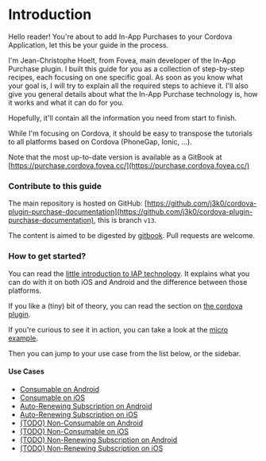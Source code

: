 # Introduction

Hello reader! You're about to add In-App Purchases to your Cordova Application, let this be your guide in the process.

I'm Jean-Christophe Hoelt, from Fovea, main developer of the In-App Purchase plugin. I built this guide for you as a collection of step-by-step recipes, each focusing on one specific goal. As soon as you know what your goal is, I will try to explain all the required steps to achieve it. I'll also give you general details about what the In-App Purchase technology is, how it works and what it can do for you.

Hopefully, it'll contain all the information you need from start to finish.

While I'm focusing on Cordova, it should be easy to transpose the tutorials to all platforms based on Cordova \(PhoneGap, Ionic, ...\).

Note that the most up-to-date version is available as a GitBook at [https://purchase.cordova.fovea.cc/](https://purchase.cordova.fovea.cc/)

### Contribute to this guide

The main repository is hosted on GitHub: [https://github.com/j3k0/cordova-plugin-purchase-documentation](https://github.com/j3k0/cordova-plugin-purchase-documentation), this is branch `v13`.

The content is aimed to be digested by [gitbook](https://gitbook.com). Pull requests are welcome.

### How to get started?

You can read the [little introduction to IAP technology](discover/generalities-about-iap-technology.md). It explains what you can do with it on both iOS and Android and the difference between those platforms.

If you like a \(tiny\) bit of theory, you can read the section on [the cordova plugin](discover/about-the-plugin.md).

If you're curious to see it in action, you can take a look at the [micro example](discover/micro-example.md).

Then you can jump to your use case from the list below, or the sidebar.

#### Use Cases

* [Consumable on Android](use-cases/consumable-android.md)
* [Consumable on iOS](use-cases/consumable-ios.md)
* [Auto-Renewing Subscription on Android](use-cases/subscription-android.md)
* [Auto-Renewing Subscription on iOS](use-cases/subscription-ios.md)
* [\(TODO\) Non-Consumable on Android](use-cases/non-consumable-android.md)
* [\(TODO\) Non-Consumable on iOS](use-cases/non-consumable-ios.md)
* [\(TODO\) Non-Renewing Subscription on Android](use-cases/nr-subscription-android.md)
* [\(TODO\) Non-Renewing Subscription on iOS](use-cases/nr-subscription-ios.md)

